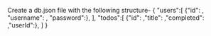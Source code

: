 Create a db.json file with the following structure-
{
"users":[
{"id": , "username": , "password":},
],
"todos":[
{"id": ,"title": ,"completed": ,"userId":},
]
}
